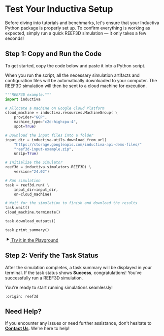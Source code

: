 # Test Your Inductiva Setup
Before diving into tutorials and benchmarks, let's ensure that your Inductiva Python package is properly set up. To confirm everything is working as expected, simply run a quick REEF3D simulation — it only takes a few seconds!

## Step 1: Copy and Run the Code
To get started, copy the code below and paste it into a Python script.

When you run the script, all the necessary simulation artifacts and configuration files will be automatically downloaded to your computer. The REEF3D simulation will then be sent to a cloud machine for execution.

```python
"""REEF3D example."""
import inductiva

# Allocate a machine on Google Cloud Platform
cloud_machine = inductiva.resources.MachineGroup( \
    provider="GCP",
    machine_type="c2d-highcpu-4",
    spot=True)

# Download the input files into a folder
input_dir = inductiva.utils.download_from_url(
    "https://storage.googleapis.com/inductiva-api-demo-files/"
    "reef3d-input-example.zip",
    unzip=True)

# Initialize the Simulator
reef3d = inductiva.simulators.REEF3D( \
    version="24.02")

# Run simulation
task = reef3d.run( \
    input_dir=input_dir,
    on=cloud_machine)

# Wait for the simulation to finish and download the results
task.wait()
cloud_machine.terminate()

task.download_outputs()

task.print_summary()
```

<a href="https://console-dev.inductiva.ai/playground?simulator_name=reef3d" class="try-playground-button" target="_blank">
  <svg class="icon" xmlns="http://www.w3.org/2000/svg" width="16" height="16" viewBox="0 0 24 24" fill="currentColor">
    <path d="M8 5v14l11-7z"/>
  </svg>
  Try it in the Playground
</a>

## Step 2: Verify the Task Status
After the simulation completes, a task summary will be displayed in your terminal. If the task status shows **Success**, congratulations! You've successfully run a REEF3D simulation.

You're ready to start running simulations seamlessly!

```{banner_small}
:origin: reef3d
```

## Need Help?
If you encounter any issues or need further assistance, don't hesitate to [**Contact Us**](mailto:support@inductiva.ai). We're here to help!

